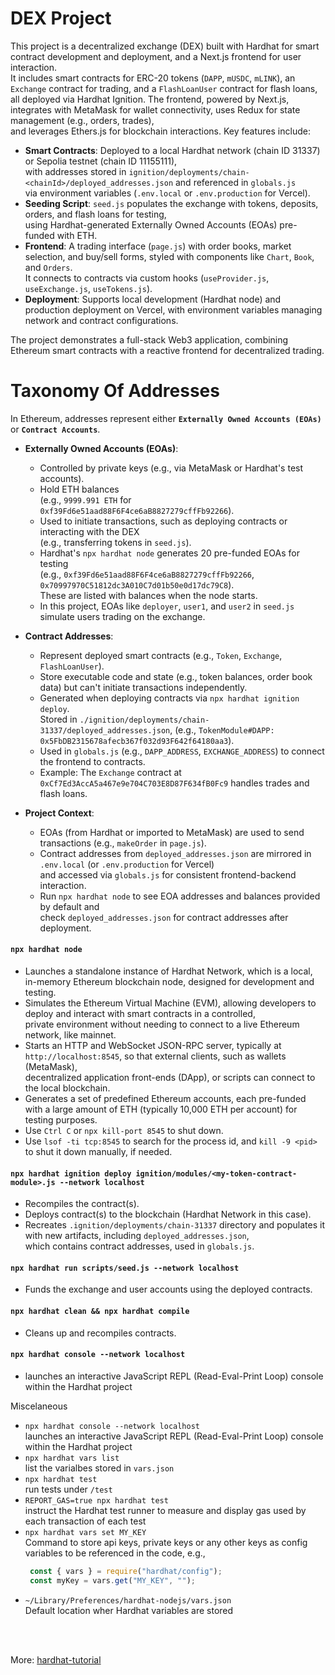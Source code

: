 # DEX Project

This project is a decentralized exchange (DEX) built with Hardhat for smart contract development and deployment, and a Next.js frontend for user interaction.<br>
It includes smart contracts for ERC-20 tokens (`DAPP`, `mUSDC`, `mLINK`), an `Exchange` contract for trading, and a `FlashLoanUser` contract for flash loans, <br>
all deployed via Hardhat Ignition. The frontend, powered by Next.js, integrates with MetaMask for wallet connectivity, uses Redux for state management (e.g., orders, trades), <br> 
and leverages Ethers.js for blockchain interactions. Key features include:

- **Smart Contracts**: Deployed to a local Hardhat network (chain ID 31337) or Sepolia testnet (chain ID 11155111), <br>
  with addresses stored in `ignition/deployments/chain-<chainId>/deployed_addresses.json` and referenced in `globals.js` <br>
  via environment variables (`.env.local` or `.env.production` for Vercel).
- **Seeding Script**: `seed.js` populates the exchange with tokens, deposits, orders, and flash loans for testing, <br>
  using Hardhat-generated Externally Owned Accounts (EOAs) pre-funded with ETH.
- **Frontend**: A trading interface (`page.js`) with order books, market selection, and buy/sell forms, styled with components like `Chart`, `Book`, and `Orders`. <br>
  It connects to contracts via custom hooks (`useProvider.js`, `useExchange.js`, `useTokens.js`).
- **Deployment**: Supports local development (Hardhat node) and production deployment on Vercel, with environment variables managing network and contract configurations.

The project demonstrates a full-stack Web3 application, combining Ethereum smart contracts with a reactive frontend for decentralized trading.
# Taxonomy Of Addresses

In Ethereum, addresses represent either **`Externally Owned Accounts (EOAs)`** or **`Contract Accounts`**.

- **Externally Owned Accounts (EOAs)**:
  - Controlled by private keys (e.g., via MetaMask or Hardhat's test accounts).
  - Hold ETH balances <br>
    (e.g., `9999.991 ETH` for `0xf39Fd6e51aad88F6F4ce6aB8827279cffFb92266`).
  - Used to initiate transactions, such as deploying contracts or interacting with the DEX <br>
    (e.g., transferring tokens in `seed.js`).
  - Hardhat's `npx hardhat node` generates 20 pre-funded EOAs for testing <br>
    (e.g., `0xf39Fd6e51aad88F6F4ce6aB8827279cffFb92266`, `0x70997970C51812dc3A010C7d01b50e0d17dc79C8`). <br>
    These are listed with balances when the node starts.
  - In this project, EOAs like `deployer`, `user1`, and `user2` in `seed.js` simulate users trading on the exchange.

- **Contract Addresses**:
  - Represent deployed smart contracts (e.g., `Token`, `Exchange`, `FlashLoanUser`).
  - Store executable code and state (e.g., token balances, order book data) but can't initiate transactions independently.
  - Generated when deploying contracts via `npx hardhat ignition deploy`.<br>
    Stored in `./ignition/deployments/chain-31337/deployed_addresses.json`, (e.g., `TokenModule#DAPP: 0x5FbDB2315678afecb367f032d93F642f64180aa3`).
  - Used in `globals.js` (e.g., `DAPP_ADDRESS`, `EXCHANGE_ADDRESS`) to connect the frontend to contracts.
  - Example: The `Exchange` contract at `0xCf7Ed3AccA5a467e9e704C703E8D87F634fB0Fc9` handles trades and flash loans.

- **Project Context**:
  - EOAs (from Hardhat or imported to MetaMask) are used to send transactions (e.g., `makeOrder` in `page.js`).
  - Contract addresses from `deployed_addresses.json` are mirrored in `.env.local` (or `.env.production` for Vercel) <br>
    and accessed via `globals.js` for consistent frontend-backend interaction.
  - Run `npx hardhat node` to see EOA addresses and balances provided by default and <br>
    check `deployed_addresses.json` for contract addresses after deployment.

#### `npx hardhat node`

* Launches a standalone instance of Hardhat Network, which is a local, in-memory Ethereum blockchain node, designed for development and testing.
* Simulates the Ethereum Virtual Machine (EVM), allowing developers to deploy and interact with smart contracts in a controlled, <br>
  private environment without needing to connect to a live Ethereum network, like mainnet.
* Starts an HTTP and WebSocket JSON-RPC server, typically at `http://localhost:8545`, so that external clients, such as wallets (MetaMask), <br>
  decentralized application front-ends (DApp), or scripts can connect to the local blockchain.
* Generates a set of predefined Ethereum accounts, each pre-funded with a large amount of ETH (typically 10,000 ETH per account) for testing purposes.
* Use `Ctrl C` or `npx kill-port 8545` to shut down.
* Use `lsof -ti tcp:8545` to search for the process id, and  `kill -9 <pid>` to shut it down manually, if needed.

#### `npx hardhat ignition deploy ignition/modules/<my-token-contract-module>.js --network localhost`
* Recompiles the contract(s).
* Deploys contract(s) to the blockchain (Hardhat Network in this case).
* Recreates `.ignition/deployments/chain-31337` directory and populates it with new artifacts, including `deployed_addresses.json`, <br>
  which contains contract addresses, used in `globals.js`.

#### `npx hardhat run scripts/seed.js --network localhost`
* Funds the exchange and user accounts using the deployed contracts.

#### `npx hardhat clean && npx hardhat compile`
* Cleans up and recompiles contracts.

#### `npx hardhat console --network localhost`
* launches an interactive JavaScript REPL (Read-Eval-Print Loop) console within the Hardhat project


 Miscelaneous
* `npx hardhat console --network localhost`<br>
   launches an interactive JavaScript REPL (Read-Eval-Print Loop) console within the Hardhat project
* `npx hardhat vars list` <br>
   list the varialbes stored in `vars.json`
* `npx hardhat test`<br>
   run tests under `/test`
* `REPORT_GAS=true npx hardhat test` <br>
   instruct the Hardhat test runner to measure and display gas used by each transaction of each test
* `npx hardhat vars set MY_KEY` <br>
   Command to store api keys, private keys or any other keys as config variables to be referenced in the code, e.g.,
   ```js 
    const { vars } = require("hardhat/config");
    const myKey = vars.get("MY_KEY", "");
   ```
* `~/Library/Preferences/hardhat-nodejs/vars.json` <br>
   Default location wher Hardhat variables are stored



<br>
<br>

More: [hardhat-tutorial](https://hardhat.org/tutorial/deploying-to-a-live-network)


